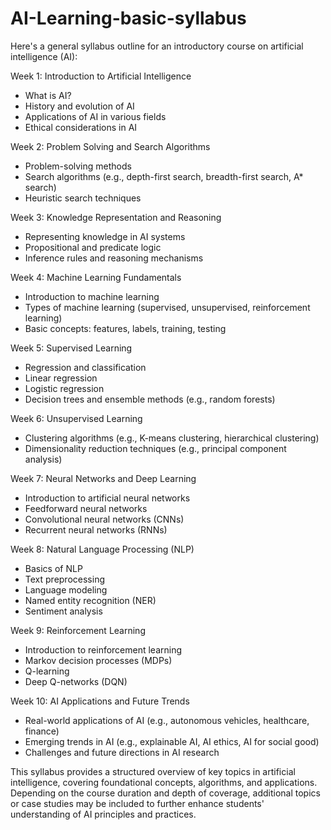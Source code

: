 # AI-Learning-basic-syllabus

Here's a general syllabus outline for an introductory course on artificial intelligence (AI):

Week 1: Introduction to Artificial Intelligence
- What is AI?
- History and evolution of AI
- Applications of AI in various fields
- Ethical considerations in AI

Week 2: Problem Solving and Search Algorithms
- Problem-solving methods
- Search algorithms (e.g., depth-first search, breadth-first search, A* search)
- Heuristic search techniques

Week 3: Knowledge Representation and Reasoning
- Representing knowledge in AI systems
- Propositional and predicate logic
- Inference rules and reasoning mechanisms

Week 4: Machine Learning Fundamentals
- Introduction to machine learning
- Types of machine learning (supervised, unsupervised, reinforcement learning)
- Basic concepts: features, labels, training, testing

Week 5: Supervised Learning
- Regression and classification
- Linear regression
- Logistic regression
- Decision trees and ensemble methods (e.g., random forests)

Week 6: Unsupervised Learning
- Clustering algorithms (e.g., K-means clustering, hierarchical clustering)
- Dimensionality reduction techniques (e.g., principal component analysis)

Week 7: Neural Networks and Deep Learning
- Introduction to artificial neural networks
- Feedforward neural networks
- Convolutional neural networks (CNNs)
- Recurrent neural networks (RNNs)

Week 8: Natural Language Processing (NLP)
- Basics of NLP
- Text preprocessing
- Language modeling
- Named entity recognition (NER)
- Sentiment analysis

Week 9: Reinforcement Learning
- Introduction to reinforcement learning
- Markov decision processes (MDPs)
- Q-learning
- Deep Q-networks (DQN)

Week 10: AI Applications and Future Trends
- Real-world applications of AI (e.g., autonomous vehicles, healthcare, finance)
- Emerging trends in AI (e.g., explainable AI, AI ethics, AI for social good)
- Challenges and future directions in AI research

This syllabus provides a structured overview of key topics in artificial intelligence, covering foundational concepts, algorithms, and applications. Depending on the course duration and depth of coverage, additional topics or case studies may be included to further enhance students' understanding of AI principles and practices.
